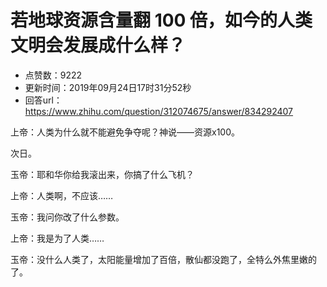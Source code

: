 # 若地球资源含量翻 100 倍，如今的人类文明会发展成什么样？
- 点赞数：9222
- 更新时间：2019年09月24日17时31分52秒
- 回答url：https://www.zhihu.com/question/312074675/answer/834292407
<body>
 <p data-pid="wwPkuneP">上帝：人类为什么就不能避免争夺呢？神说——资源x100。</p>
 <p data-pid="qnybjOaM">次日。</p>
 <p data-pid="ASgC6KWN">玉帝：耶和华你给我滚出来，你搞了什么飞机？</p>
 <p data-pid="lEsoiIAB">上帝：人类啊，不应该……</p>
 <p data-pid="sct-Bw-Y">玉帝：我问你改了什么参数。</p>
 <p data-pid="laGZgPNU">上帝：我是为了人类……</p>
 <p data-pid="QzSmNCG3">玉帝：没什么人类了，太阳能量增加了百倍，散仙都没跑了，全特么外焦里嫩的了。</p>
 <p></p>
</body>